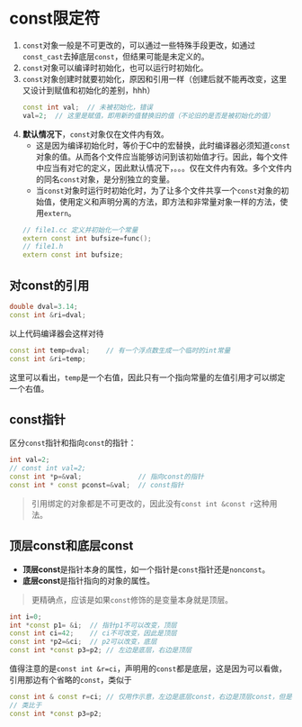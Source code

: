 # const限定符

1. `const`对象一般是不可更改的，可以通过一些特殊手段更改，如通过`const_cast`去掉底层`const`，但结果可能是未定义的。
2. `const`对象可以编译时初始化，也可以运行时初始化。
2. `const`对象创建时就要初始化，原因和引用一样（创建后就不能再改变，这里又设计到赋值和初始化的差别，hhh）
    ```c++
    const int val;  // 未被初始化，错误 
    val=2;  // 这里是赋值，即用新的值替换旧的值（不论旧的是否是被初始化的值）
    ```
3. **默认情况下**，`const`对象仅在文件内有效。 
    - 这是因为编译初始化时，等价于C中的宏替换，此时编译器必须知道`const`对象的值。从而各个文件应当能够访问到该初始值才行。因此，每个文件中应当有对它的定义，因此默认情况下，。。。仅在文件内有效。多个文件内的同名`const`对象，是分别独立的变量。
    - 当`const`对象时运行时初始化时，为了让多个文件共享一个`const`对象的初始值，使用定义和声明分离的方法，即方法和非常量对象一样的方法，使用`extern`。
    ```c++
    // file1.cc 定义并初始化一个常量
    extern const int bufsize=func();
    // file1.h
    extern const int bufsize;
    ```
## 对const的引用

```c++
double dval=3.14;
const int &ri=dval;
```
以上代码编译器会这样对待
```c++
const int temp=dval;    // 有一个浮点数生成一个临时的int常量
const int &ri=temp;
```
这里可以看出，`temp`是一个右值，因此只有一个指向常量的左值引用才可以绑定一个右值。

## const指针

区分`const`指针和指向`const`的指针：
```c++
int val=2;
// const int val=2;
const int *p=&val;              // 指向const的指针
const int * const pconst=&val;  // const指针
```

> 引用绑定的对象都是不可更改的，因此没有`const int &const r`这种用法。

## 顶层const和底层const

- **顶层const**是指针本身的属性，如一个指针是`const`指针还是`nonconst`。
- **底层const**是指针指向的对象的属性。

> 更精确点，应该是如果`const`修饰的是变量本身就是顶层。

```c++
int i=0;
int *const p1= &i;  // 指针p1不可以改变，顶层
const int ci=42;    // ci不可改变，因此是顶层
const int *p2=&ci;  // p2可以改变，底层
const int *const p3=p2; // 左边是底层，右边是顶层
```
值得注意的是`const int &r=ci`，声明用的`const`都是底层，这是因为可以看做，引用那边有个省略的`const`，类似于
```c++
const int & const r=ci; // 仅用作示意，左边是底层const，右边是顶层const，但是右边实际上是不存在的
// 类比于
const int *const p3=p2;
```